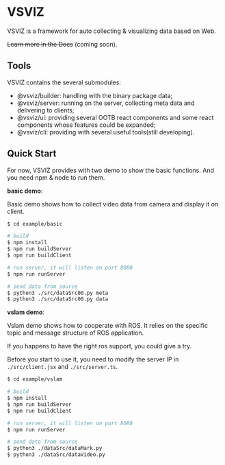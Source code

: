 # VSVIZ
VSVIZ is a framework for auto collecting & visualizing data based on Web.

~~Learn more in the Docs~~ (coming soon).

## Tools
VSVIZ contains the several submodules:
 - @vsviz/builder: handling with the binary package data;
 - @vsviz/server: running on the server, collecting meta data and delivering to clients;
 - @vsviz/ui: providing several OOTB react components and some react components whose features could be expanded;
 - @vsviz/cli: providing with several useful tools(still developing).

## Quick Start
For now, VSVIZ provides with two demo to show the basic functions.
And you need npm & node to run them.

**basic demo**: 

Basic demo shows how to collect video data from camera and display it on client.

```bash
$ cd example/basic

# build
$ npm install
$ npm run buildServer
$ npm run buildClient

# run server, it will listen on port 8080
$ npm run runServer

# send data from source
$ python3 ./src/dataSrc00.py meta
$ python3 ./src/dataSrc00.py data
```

**vslam demo**:

Vslam demo shows how to cooperate with ROS. 
It relies on the specific topic and message structure of ROS application. 

If you happens to have the right ros support, you could give a try.

Before you start to use it, you need to modify the server IP in `./src/client.jsx` and `./src/server.ts`.

```bash
$ cd example/vslam

# build
$ npm install
$ npm run buildServer
$ npm run buildClient

# run server, it will listen on port 8080
$ npm run runServer

# send data from source
$ python3 ./dataSrc/dataMark.py
$ python3 ./dataSrc/dataVideo.py
```
